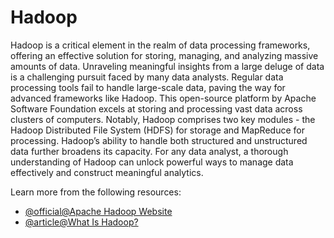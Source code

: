 # Hadoop 

Hadoop is a critical element in the realm of data processing frameworks, offering an effective solution for storing, managing, and analyzing massive amounts of data. Unraveling meaningful insights from a large deluge of data is a challenging pursuit faced by many data analysts. Regular data processing tools fail to handle large-scale data, paving the way for advanced frameworks like Hadoop. This open-source platform by Apache Software Foundation excels at storing and processing vast data across clusters of computers. Notably, Hadoop comprises two key modules - the Hadoop Distributed File System (HDFS) for storage and MapReduce for processing. Hadoop’s ability to handle both structured and unstructured data further broadens its capacity. For any data analyst, a thorough understanding of Hadoop can unlock powerful ways to manage data effectively and construct meaningful analytics.

Learn more from the following resources:

- [@official@Apache Hadoop Website](https://hadoop.apache.org/)
- [@article@What Is Hadoop?](https://www.databricks.com/glossary/hadoop)